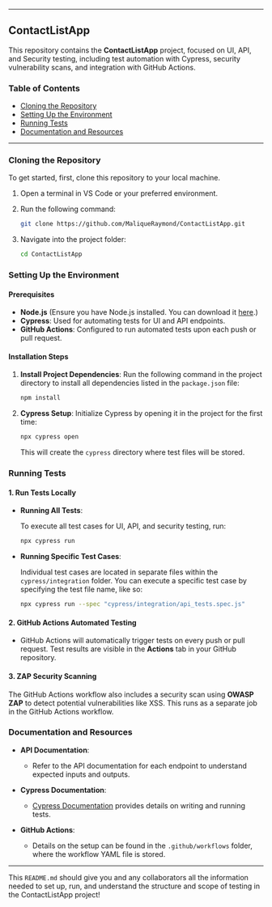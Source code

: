 

---

## ContactListApp

This repository contains the **ContactListApp** project, focused on UI, API, and Security testing, including test automation with Cypress, security vulnerability scans, and integration with GitHub Actions.

### Table of Contents
- [Cloning the Repository](#cloning-the-repository)
- [Setting Up the Environment](#setting-up-the-environment)
- [Running Tests](#running-tests)
- [Documentation and Resources](#documentation-and-resources)

---

### Cloning the Repository

To get started, first, clone this repository to your local machine. 

1. Open a terminal in VS Code or your preferred environment.
2. Run the following command:

   ```bash
   git clone https://github.com/MaliqueRaymond/ContactListApp.git
   ```

3. Navigate into the project folder:

   ```bash
   cd ContactListApp
   ```

### Setting Up the Environment

#### Prerequisites
- **Node.js** (Ensure you have Node.js installed. You can download it [here](https://nodejs.org/).)
- **Cypress**: Used for automating tests for UI and API endpoints.
- **GitHub Actions**: Configured to run automated tests upon each push or pull request.

#### Installation Steps

1. **Install Project Dependencies**:
   Run the following command in the project directory to install all dependencies listed in the `package.json` file:
   
   ```bash
   npm install
   ```

2. **Cypress Setup**:
   Initialize Cypress by opening it in the project for the first time:
   
   ```bash
   npx cypress open
   ```

   This will create the `cypress` directory where test files will be stored.

### Running Tests

#### 1. Run Tests Locally

- **Running All Tests**:
  
  To execute all test cases for UI, API, and security testing, run:
  
  ```bash
  npx cypress run
  ```

- **Running Specific Test Cases**:
  
  Individual test cases are located in separate files within the `cypress/integration` folder. You can execute a specific test case by specifying the test file name, like so:

  ```bash
  npx cypress run --spec "cypress/integration/api_tests.spec.js"
  ```

#### 2. GitHub Actions Automated Testing

- GitHub Actions will automatically trigger tests on every push or pull request. Test results are visible in the **Actions** tab in your GitHub repository.

#### 3. ZAP Security Scanning

The GitHub Actions workflow also includes a security scan using **OWASP ZAP** to detect potential vulnerabilities like XSS. This runs as a separate job in the GitHub Actions workflow.

### Documentation and Resources

- **API Documentation**:
  - Refer to the API documentation for each endpoint to understand expected inputs and outputs.
  
- **Cypress Documentation**:
  - [Cypress Documentation](https://docs.cypress.io/) provides details on writing and running tests.

- **GitHub Actions**:
  - Details on the setup can be found in the `.github/workflows` folder, where the workflow YAML file is stored.

---

This `README.md` should give you and any collaborators all the information needed to set up, run, and understand the structure and scope of testing in the ContactListApp project!